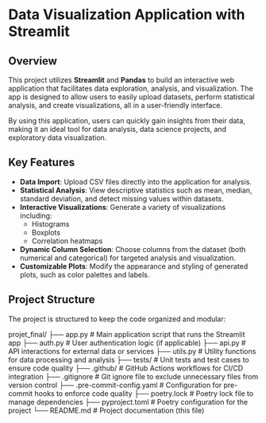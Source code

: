 # Data Visualization Application with Streamlit

## Overview

This project utilizes **Streamlit** and **Pandas** to build an interactive web application that facilitates data exploration, analysis, and visualization. The app is designed to allow users to easily upload datasets, perform statistical analysis, and create visualizations, all in a user-friendly interface.

By using this application, users can quickly gain insights from their data, making it an ideal tool for data analysis, data science projects, and exploratory data visualization.

## Key Features

- **Data Import**: Upload CSV files directly into the application for analysis.
- **Statistical Analysis**: View descriptive statistics such as mean, median, standard deviation, and detect missing values within datasets.
- **Interactive Visualizations**: Generate a variety of visualizations including:
  - Histograms
  - Boxplots
  - Correlation heatmaps
- **Dynamic Column Selection**: Choose columns from the dataset (both numerical and categorical) for targeted analysis and visualization.
- **Customizable Plots**: Modify the appearance and styling of generated plots, such as color palettes and labels.

## Project Structure

The project is structured to keep the code organized and modular:

projet_final/ 
├── app.py # Main application script that runs the Streamlit app 
├── auth.py # User authentication logic (if applicable) 
├── api.py # API interactions for external data or services 
├── utils.py # Utility functions for data processing and analysis
├── tests/ # Unit tests and test cases to ensure code quality 
├── .github/ # GitHub Actions workflows for CI/CD integration 
├── .gitignore # Git ignore file to exclude unnecessary files from version control 
├── .pre-commit-config.yaml # Configuration for pre-commit hooks to enforce code quality
├── poetry.lock # Poetry lock file to manage dependencies 
├── pyproject.toml # Poetry configuration for the project 
└── README.md # Project documentation (this file)
